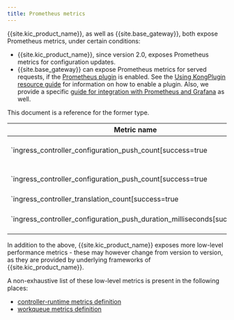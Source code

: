 ```yaml
---
title: Prometheus metrics
---
```



{{site.kic_product_name}}, as well as {{site.base_gateway}}, both expose Prometheus metrics, under certain conditions:

* {{site.kic_product_name}}, since version 2.0, exposes Prometheus metrics for configuration updates.
* {{site.base_gateway}} can expose Prometheus metrics for served requests, if the [Prometheus plugin][prom-plugin] is enabled. See the [Using KongPlugin resource guide][kongplugin-guide] for information on how to enable a plugin. Also, we provide a specific [guide for integration with Prometheus and Grafana][grafana-guide] as well.

This document is a reference for the former type.

| Metric name | Description |
|-------------|-------------|
| `ingress_controller_configuration_push_count[success=true|false][protocol=db-less|deck]{% if_version gte:2.7.x inline:true %}[failure_reason=conflict|other]{% endif_version %}` | Count of successful or failed configuration pushes to Kong. <br><br> `protocol` describes the configuration protocol in use, which can be `db-less` or `deck`. <br><br> `success` logs the status of configuration updates. If `success` is `false`, an unrecoverable error occurred.  If `success` is `true`, the push succeeded with no errors. {% if_version gte:2.7.x inline:true %}<br><br> `failure_reason` is populated in case of `success="false"` and describes the reason of failure: <br> * `conflict` - configuration conflict, most probably requiring manual fix, <br> * `other` - any other error (e.g. transient network issues).{% endif_version %} |
| `ingress_controller_configuration_push_count[success=true|false][protocol=db-less|deck]` | Count of successful or failed configuration pushes to Kong. <br><br> `protocol` describes the configuration protocol in use, which can be `db-less` or `deck`. <br><br> `success` logs the status of configuration updates. If `success` is `false`, an unrecoverable error occurred.  If `success` is `true`, the push succeeded with no errors. |
| `ingress_controller_translation_count[success=true|false]` | Count of translations from Kubernetes state to Kong state. <br><br> `success` logs the status of configuration updates. If `success` is `false`, an unrecoverable error occurred.  If `success` is `true`, the translation succeeded with no errors. |
| `ingress_controller_configuration_push_duration_milliseconds[success=true|false][protocol=db-less|deck]` | The amount of time, in milliseconds, that it takes to push the configuration to Kong. <br><br> `protocol` describes the configuration protocol in use, which can be `db-less` or `deck`. <br><br> `success` logs the status of configuration updates. If `success` is `false`, an unrecoverable error occurred.  If `success` is `true`, the push succeeded with no errors. |

In addition to the above, {{site.kic_product_name}} exposes more low-level performance metrics - these may however change from version to version, as they are provided by underlying frameworks of {{site.kic_product_name}}.

A non-exhaustive list of these low-level metrics is present in the following places:
* [controller-runtime metrics definition](https://github.com/kubernetes-sigs/controller-runtime/blob/master/pkg/internal/controller/metrics/metrics.go)
* [workqueue metrics definition](https://github.com/kubernetes/component-base/blob/release-1.20/metrics/prometheus/workqueue/metrics.go#L29)

[kongplugin-guide]: /kubernetes-ingress-controller/{{page.kong_version}}/guides/using-kongplugin-resource/
[grafana-guide]: /kubernetes-ingress-controller/{{page.kong_version}}/guides/prometheus-grafana/
[prom-plugin]: /hub/kong-inc/prometheus/
